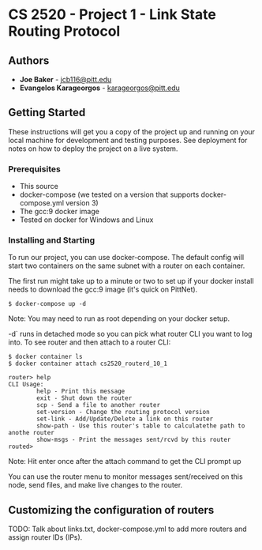# CS 2520 - Project 1 - Link State Routing Protocol
## Authors
* **Joe Baker** - jcb116@pitt.edu
* **Evangelos Karageorgos** - karageorgos@pitt.edu

## Getting Started

These instructions will get you a copy of the project up and running on your local machine for development and testing purposes. See deployment for notes on how to deploy the project on a live system.

### Prerequisites

* This source
* docker-compose (we tested on a version that supports docker-compose.yml version 3)
* The gcc:9 docker image
* Tested on docker for Windows and Linux

### Installing and Starting

To run our project, you can use docker-compose. The default config will start two containers on the same subnet with a router on each container.

The first run might take up to a minute or two to set up if your docker install needs to download the gcc:9 image (it's quick on PittNet).

```
$ docker-compose up -d
```

Note: You may need to run as root depending on your docker setup.

-d` runs in detached mode so you can pick what router CLI you want to log into. To see router and then attach to a router CLI:

```
$ docker container ls
$ docker container attach cs2520_routerd_10_1

router> help
CLI Usage:
        help - Print this message
        exit - Shut down the router
        scp - Send a file to another router
        set-version - Change the routing protocol version
        set-link - Add/Update/Delete a link on this router
        show-path - Use this router's table to calculatethe path to anothe router
        show-msgs - Print the messages sent/rcvd by this router
routed>
```

Note: Hit enter once after the attach command to get the CLI prompt up

You can use the router menu to monitor messages sent/received on this node, send files, and make live changes to the router.

## Customizing the configuration of routers

TODO: Talk about links.txt, docker-compose.yml to add more routers and assign router IDs (IPs).
